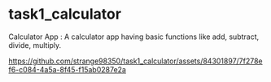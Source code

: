 # task1_calculator
Calculator App : A calculator app having basic functions like add, subtract, divide, multiply. 




https://github.com/strange98350/task1_calculator/assets/84301897/7f278ef6-c084-4a5a-8f45-f15ab0287e2a


